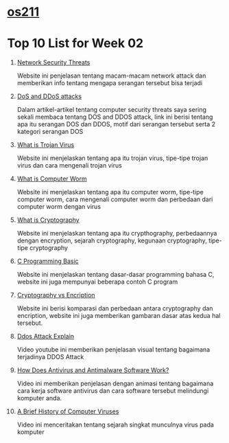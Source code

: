 # [os211](https://rafimoreno.github.io/os211/)
# Top 10 List for Week 02
1. [Network Security Threats](https://www.proofpoint.com/uk/threat-reference/network-delivered-threats)
    
    Website ini penjelasan tentang macam-macam network attack dan memberikan info tentang mengapa serangan tersebut bisa terjadi

2. [DoS and DDoS attacks](https://www.futurelearn.com/info/courses/teaching-cybersecurity/0/steps/57188)

   Dalam artikel-artikel tentang computer security threats saya sering sekali membaca tentang DOS and DDOS attack, link ini
   berisi tentang apa itu serangan DOS dan DDOS, motif dari serangan tersebut serta 2 kategori serangan DOS
   
3. [What is Trojan Virus](https://www.webroot.com/us/en/resources/tips-articles/what-is-trojan-virus)

   Website ini menjelaskan tentang apa itu trojan virus, tipe-tipe trojan virus dan cara mengenali trojan virus
  
4. [What is Computer Worm](https://www.hornetsecurity.com/en/knowledge-base/computer-worm/)

   Website ini menjelaskan tentang apa itu computer worm, tipe-tipe computer worm, cara mengenali computer worm dan
   perbedaan dari computer worm dengan virus
  
5. [What is Cryptography](https://www.csoonline.com/article/3583976/what-is-cryptography-how-algorithms-keep-information-secret-and-safe.html)
    
   Website ini menjelaskan tentang apa itu crypthography, perbedaannya dengan encryption, sejarah cryptography, kegunaan
   cryptography, tipe-tipe cryptography
  
6. [C Programming Basic](https://fresh2refresh.com/c-programming/c-basic-program/)

   Website ini menjelaskan tentang dasar-dasar programming bahasa C, website ini juga mempunyai
   beberapa contoh C program

7. [Cryptography vs Encription](https://www.educba.com/cryptography-vs-encryption/)

   Website ini berisi komparasi dan perbedaan antara cryptography dan encription, website ini 
   juga memberikan gambaran dasar atas kedua hal tersebut.
   
8. [Ddos Attack Explain](https://www.youtube.com/watch?v=ilhGh9CEIwM&ab_channel=PowerCertAnimatedVideos)
   
   Video youtube ini memberikan penjelasan visual tentang bagaimana terjadinya DDOS Attack
   
9. [How Does Antivirus and Antimalware Software Work?](https://www.youtube.com/watch?v=bTU1jbVXlmM&ab_channel=WASTETIME)
    
   Video ini memberikan penjelasan dengan animasi tentang bagaimana cara kerja software antivirus dan cara software tersebut melindungi
   komputer anda.
   
10. [A Brief History of Computer Viruses](https://www.youtube.com/watch?v=3nrwAW_0FjU&ab_channel=TheScienceElf)
    
    Video ini menceritakan tentang sejarah singkat munculnya virus pada komputer
    
  
